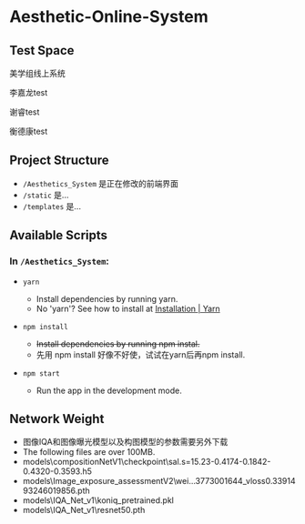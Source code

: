 <!--
 * @Author: your name
 * @Date: 2021-11-29 21:06:01
 * @LastEditTime: 2021-11-29 21:06:15
 * @LastEditors: your name
 * @Description: 打开koroFileHeader查看配置 进行设置: https://github.com/OBKoro1/koro1FileHeader/wiki/%E9%85%8D%E7%BD%AE
 * @FilePath: \Aesthetic-Online-System\README.md
-->
# Aesthetic-Online-System

## Test Space

美学组线上系统

李嘉龙test

谢睿test

衡德康test

## Project Structure
-  `/Aesthetics_System` 是正在修改的前端界面
-  `/static` 是...
-  `/templates` 是...

## Available Scripts
### In `/Aesthetics_System`:
- `yarn`
  - Install dependencies by running yarn.
  - No 'yarn'? See how to install at [Installation | Yarn](https://classic.yarnpkg.com/lang/en/docs/install/)


- `npm install`
  - ~~Install dependencies by running npm instal.~~
  - 先用 npm install 好像不好使，试试在yarn后再npm install.


- `npm start`
  - Run the app in the development mode.

## Network Weight
-  图像IQA和图像曝光模型以及构图模型的参数需要另外下载
-  The following files are over 100MB.
-  models\compositionNetV1\checkpoint\sal.s=15.23-0.4174-0.1842-0.4320-0.3593.h5
-  models\Image_exposure_assessmentV2\wei...3773001644_vloss0.3391493246019856.pth
-  models\IQA_Net_v1\koniq_pretrained.pkl
-  models\IQA_Net_v1\resnet50.pth

